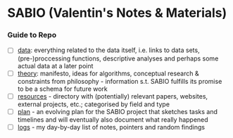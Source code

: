 # SABIO (Valentin's Notes & Materials)

### Guide to Repo

 - [ ] [data](/data): everything related to the data itself, i.e. links to data sets, (pre-)proccessing functions, descriptive analyses and perhaps some actual data at a later point
 - [ ] [theory](/theory): manifesto, ideas for algorithms, conceptual research & constraints from philosophy - information s.t. SABIO fulfills its promise to be a schema for future work 
 - [ ] [resources](/resources) - directory with (potentially) relevant papers, websites, external projects, etc.; categorised by field and type 
 - [ ] [plan](/plan.md) - an evolving plan for the SABIO project that sketches tasks and timelines and will eventually also document what really happened
 - [ ] [logs](/logs.md) - my day-by-day list of notes, pointers and random findings
